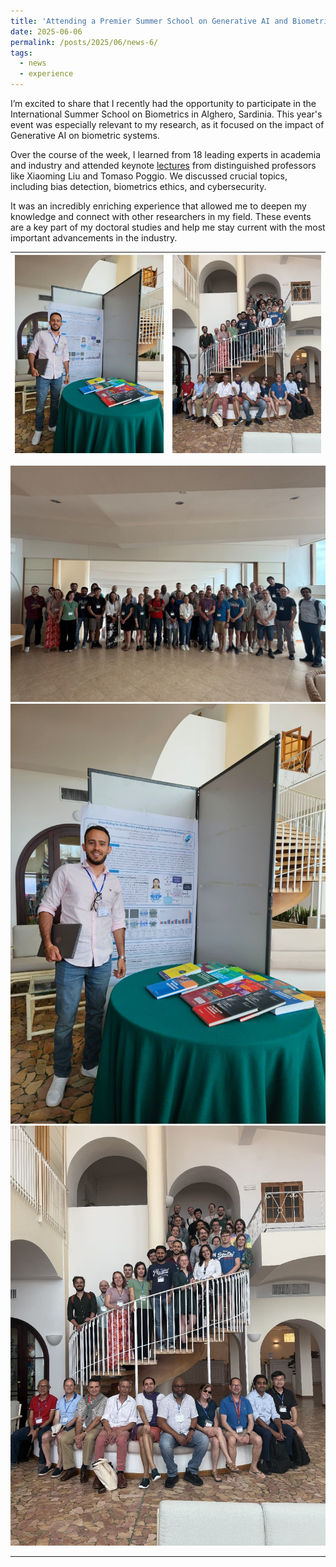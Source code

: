 ```yaml
---
title: 'Attending a Premier Summer School on Generative AI and Biometrics'
date: 2025-06-06
permalink: /posts/2025/06/news-6/
tags:
  - news
  - experience
---
```


I’m excited to share that I recently had the opportunity to participate in the International Summer School on Biometrics in Alghero, Sardinia. This year's event was especially relevant to my research, as it focused on the impact of Generative AI on biometric systems.

Over the course of the week, I learned from 18 leading experts in academia and industry and attended keynote [lectures](https://biometrics.uniss.it/Summer%20School%20on%20Biometrics%20-%20Draft%20Schedule%202024.pdf) from distinguished professors like Xiaoming Liu and Tomaso Poggio. We discussed crucial topics, including bias detection, biometrics ethics, and cybersecurity.

It was an incredibly enriching experience that allowed me to deepen my knowledge and connect with other researchers in my field. These events are a key part of my doctoral studies and help me stay current with the most important advancements in the industry.

| ![Foto 1](/images/imagen_1.jpg) | ![Foto 2](/images/imagen_3.jpg) |
|:---:|:---:|

![En la Summer School de Biometría, 2025](/images/imagen_2.jpg)
![En la Summer School de Biometría, 2025](/images/imagen_1.jpg)
![En la Summer School de Biometría, 2025](/images/imagen_3.jpg)
 
------
